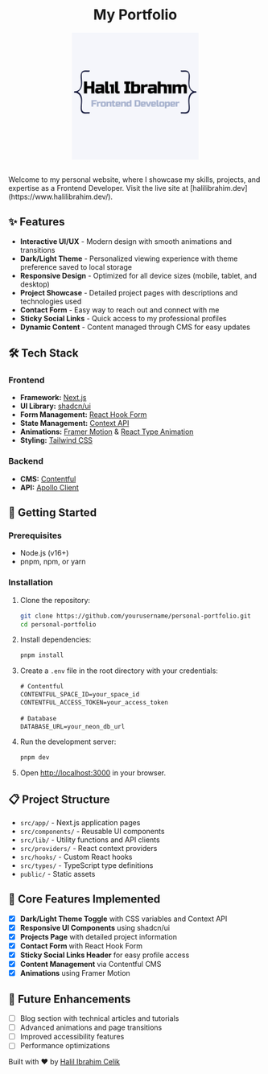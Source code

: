 <h1 align="center">My Portfolio</h1>
<p align="center"> 
   <img src="public/logo.jpg" alt="Portfolio Banner" width="50%" style="display: block; margin: auto;">

</p>
<br/>
Welcome to my personal website, where I showcase my skills, projects, and expertise as a Frontend Developer. Visit the live site at [halilibrahim.dev](https://www.halilibrahim.dev/).

## ✨ Features

- **Interactive UI/UX** - Modern design with smooth animations and transitions
- **Dark/Light Theme** - Personalized viewing experience with theme preference saved to local storage
- **Responsive Design** - Optimized for all device sizes (mobile, tablet, and desktop)
- **Project Showcase** - Detailed project pages with descriptions and technologies used
- **Contact Form** - Easy way to reach out and connect with me
- **Sticky Social Links** - Quick access to my professional profiles
- **Dynamic Content** - Content managed through CMS for easy updates

## 🛠️ Tech Stack

### Frontend

- **Framework:** [Next.js](https://nextjs.org/)
- **UI Library:** [shadcn/ui](https://ui.shadcn.com/)
- **Form Management:** [React Hook Form](https://react-hook-form.com/)
- **State Management:** [Context API](https://reactjs.org/docs/context.html)
- **Animations:** [Framer Motion](https://www.framer.com/motion/) & [React Type Animation](https://www.npmjs.com/package/react-type-animation)
- **Styling:** [Tailwind CSS](https://tailwindcss.com/)

### Backend

- **CMS:** [Contentful](https://www.contentful.com/)
- **API:** [Apollo Client](https://www.apollographql.com/docs/react/)

## 🚀 Getting Started

### Prerequisites

- Node.js (v16+)
- pnpm, npm, or yarn

### Installation

1. Clone the repository:

   ```bash
   git clone https://github.com/yourusername/personal-portfolio.git
   cd personal-portfolio
   ```

2. Install dependencies:

   ```bash
   pnpm install
   ```

3. Create a `.env` file in the root directory with your credentials:

   ```
   # Contentful
   CONTENTFUL_SPACE_ID=your_space_id
   CONTENTFUL_ACCESS_TOKEN=your_access_token

   # Database
   DATABASE_URL=your_neon_db_url
   ```

4. Run the development server:

   ```bash
   pnpm dev
   ```

5. Open [http://localhost:3000](http://localhost:3000) in your browser.

## 📋 Project Structure

- `src/app/` - Next.js application pages
- `src/components/` - Reusable UI components
- `src/lib/` - Utility functions and API clients
- `src/providers/` - React context providers
- `src/hooks/` - Custom React hooks
- `src/types/` - TypeScript type definitions
- `public/` - Static assets

## 🌟 Core Features Implemented

- [x] **Dark/Light Theme Toggle** with CSS variables and Context API
- [x] **Responsive UI Components** using shadcn/ui
- [x] **Projects Page** with detailed project information
- [x] **Contact Form** with React Hook Form
- [x] **Sticky Social Links Header** for easy profile access
- [x] **Content Management** via Contentful CMS
- [x] **Animations** using Framer Motion

## 🔮 Future Enhancements

- [ ] Blog section with technical articles and tutorials
- [ ] Advanced animations and page transitions
- [ ] Improved accessibility features
- [ ] Performance optimizations

Built with ❤️ by [Halil Ibrahim Celik](https://www.halilibrahim.dev)
